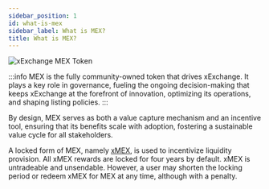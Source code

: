 ```yaml
---
sidebar_position: 1
id: what-is-mex
sidebar_label: What is MEX?
title: What is MEX?
---
```


[comment]: # (mx-context-auto)
<img src="/docs/features/mex-header.webp" alt="xExchange MEX Token" />

:::info
MEX is the fully community-owned token that drives xExchange. It plays a key role in governance, fueling the ongoing decision-making that keeps xExchange at the forefront of innovation, optimizing its operations, and shaping listing policies.
:::

By design, MEX serves as both a value capture mechanism and an incentive tool, ensuring that its benefits scale with adoption, fostering a sustainable value cycle for all stakeholders.

A locked form of MEX, namely [xMEX](/xmex-and-energy/xme/.d), is used to incentivize liquidity provision. All xMEX rewards are locked for four years by default. xMEX is untradeable and unsendable. However, a user may shorten the locking period or redeem xMEX for MEX at any time, although with a penalty.
